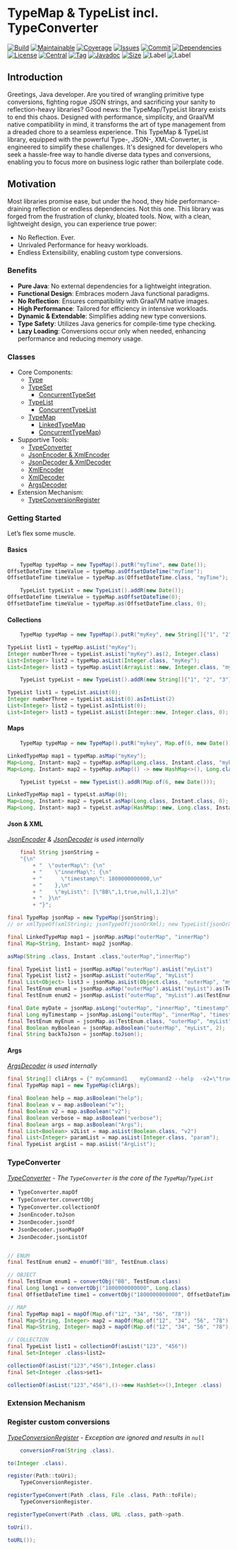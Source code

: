 # TypeMap & TypeList incl. TypeConverter

[![Build][build_shield]][build_link]
[![Maintainable][maintainable_shield]][maintainable_link]
[![Coverage][coverage_shield]][coverage_link]
[![Issues][issues_shield]][issues_link]
[![Commit][commit_shield]][commit_link]
[![Dependencies][dependency_shield]][dependency_link]
[![License][license_shield]][license_link]
[![Central][central_shield]][central_link]
[![Tag][tag_shield]][tag_link]
[![Javadoc][javadoc_shield]][javadoc_link]
[![Size][size_shield]][size_shield]
![Label][label_shield]
![Label][java_version]

## Introduction

Greetings, Java developer. Are you tired of wrangling primitive type conversions, fighting rogue JSON strings, and
sacrificing your sanity to reflection-heavy libraries?
Good news: the TypeMap/TypeList library exists to end this chaos. Designed with performance, simplicity, and GraalVM
native compatibility in mind, it transforms the art of type management from a dreaded chore to a seamless experience.
This TypeMap & TypeList library, equipped with the powerful Type-, JSON-, XML-Converter, is engineered to simplify these
challenges.
It's designed for developers who seek a hassle-free way to handle diverse data types and conversions, enabling you to
focus more on business logic rather than boilerplate code.

## Motivation

Most libraries promise ease, but under the hood, they hide performance-draining reflection or endless dependencies. Not
this one.
This library was forged from the frustration of clunky, bloated tools. Now, with a clean, lightweight design, you can
experience true power:

* No Reflection. Ever.
* Unrivaled Performance for heavy workloads.
* Endless Extensibility, enabling custom type conversions.

### Benefits

- **Pure Java**: No external dependencies for a lightweight integration.
- **Functional Design**: Embraces modern Java functional paradigms.
- **No Reflection**: Ensures compatibility with GraalVM native images.
- **High Performance**: Tailored for efficiency in intensive workloads.
- **Dynamic & Extendable**: Simplifies adding new type conversions.
- **Type Safety**: Utilizes Java generics for compile-time type checking.
- **Lazy Loading**: Conversions occur only when needed, enhancing performance and reducing memory usage.

### Classes

- Core Components:
    - [Type](src/main/java/berlin/yuna/typemap/model/Type.java)
    - [TypeSet](src/main/java/berlin/yuna/typemap/model/TypeSet.java)
        - [ConcurrentTypeSet](src/main/java/berlin/yuna/typemap/model/ConcurrentTypeSet.java)
    - [TypeList](src/main/java/berlin/yuna/typemap/model/TypeList.java)
        - [ConcurrentTypeList](src/main/java/berlin/yuna/typemap/model/ConcurrentTypeList.java)
    - [TypeMap](src/main/java/berlin/yuna/typemap/model/TypeMap.java)
        - [LinkedTypeMap](src/main/java/berlin/yuna/typemap/model/LinkedTypeMap.java)
        - [ConcurrentTypeMap](src/main/java/berlin/yuna/typemap/model/ConcurrentTypeMap.java))
- Supportive Tools:
    - [TypeConverter](src/main/java/berlin/yuna/typemap/logic/TypeConverter.java)
    - [JsonEncoder & XmlEncoder](src/main/java/berlin/yuna/typemap/logic/JsonEncoder.java)
    - [JsonDecoder & XmlDecoder](src/main/java/berlin/yuna/typemap/logic/JsonDecoder.java)
    - [XmlEncoder](src/main/java/berlin/yuna/typemap/logic/XmlEncoder.java)
    - [XmlDecoder](src/main/java/berlin/yuna/typemap/logic/XmlDecoder.java)
    - [ArgsDecoder](src/main/java/berlin/yuna/typemap/logic/ArgsDecoder.java)
- Extension Mechanism:
    - [TypeConversionRegister](#register-custom-conversions)


### Getting Started

Let’s flex some muscle.

#### Basics
```java
    TypeMap typeMap = new TypeMap().putR("myTime", new Date());
OffsetDateTime timeValue = typeMap.asOffsetDateTime("myTime");
OffsetDateTime timeValue = typeMap.as(OffsetDateTime.class, "myTime");
```

```java
    TypeList typeList = new TypeList().addR(new Date());
OffsetDateTime timeValue = typeMap.asOffsetDateTime(0);
OffsetDateTime timeValue = typeMap.as(OffsetDateTime.class, 0);
```

#### Collections

```java
    TypeMap typeMap = new TypeMap().putR("myKey", new String[]{"1", "2", "3"});

TypeList list1 = typeMap.asList("myKey");
Integer numberThree = typeList.asList("myKey").as(2, Integer.class)
List<Integer> list2 = typeMap.asList(Integer.class, "myKey");
List<Integer> list3 = typeMap.asList(ArrayList::new, Integer.class, "myKey");
```

```java
    TypeList typeList = new TypeList().addR(new String[]{"1", "2", "3"});

TypeList list1 = typeList.asList(0);
Integer numberThree = typeList.asList(0).asIntList(2)
List<Integer> list2 = typeList.asIntList(0);
List<Integer> list3 = typeList.asList(Integer::new, Integer.class, 0);
```

#### Maps

```java
    TypeMap typeMap = new TypeMap().putR("mykey", Map.of(6, new Date()));

LinkedTypeMap map1 = typeMap.asMap("myKey");
Map<Long, Instant> map2 = typeMap.asMap(Long.class, Instant.class, "mykey")
Map<Long, Instant> map2 = typeMap.asMap(() -> new HashMap<>(), Long.class, "mykey")
```

```java
    TypeList typeLst = new TypeList().addR(Map.of(6, new Date()));

LinkedTypeMap map1 = typeLst.asMap(0);
Map<Long, Instant> map2 = typeLst.asMap(Long.class, Instant.class, 0);
Map<Long, Instant> map3 = typeLst.asMap(HashMap::new, Long.class, Instant.class, 0);
```

#### Json & XML

_[JsonEncoder](src/main/java/berlin/yuna/typemap/logic/JsonEncoder.java) & [JsonDecoder](src/main/java/berlin/yuna/typemap/logic/JsonDecoder.java)
is used internally_

```java
    final String jsonString =
    "{\n"
        + "  \"outerMap\": {\n"
        + "    \"innerMap\": {\n"
        + "      \"timestamp\": 1800000000000,\n"
        + "    },\n"
        + "    \"myList\": [\"BB\",1,true,null,1.2]\n"
        + "  }\n"
        + "}";

final TypeMap jsonMap = new TypeMap(jsonString);
// or xmlTypeOf(xmlString); jsonTypeOf(jsonOrXml); new TypeList(jsonOrXmlString);

final LinkedTypeMap map1 = jsonMap.asMap("outerMap", "innerMap")
final Map<String, Instant> map2 jsonMap.

asMap(String .class, Instant .class,"outerMap","innerMap")

final TypeList list1 = jsonMap.asMap("outerMap").asList("myList")
final TypeList list2 = jsonMap.asList("outerMap", "myList")
final List<Object> list3 = jsonMap.asList(Object.class, "outerMap", "myList")
final TestEnum enum1 = jsonMap.asMap("outerMap").asList("myList").as(TestEnum.class, 0)
final TestEnum enum2 = jsonMap.asList("outerMap", "myList").as(TestEnum.class, 0)

final Date myDate = jsonMap.asLong("outerMap", "innerMap", "timestamp");
final Long myTimestamp = jsonMap.asLong("outerMap", "innerMap", "timestamp");
final TestEnum myEnum = jsonMap.as(TestEnum.class, "outerMap", "myList", 0);
final Boolean myBoolean = jsonMap.asBoolean("outerMap", "myList", 2);
final String backToJson = jsonMap.toJson();
```

#### Args

_[ArgsDecoder](src/main/java/berlin/yuna/typemap/logic/ArgsDecoder.java) is used internally_

```java
final String[] cliArgs = {" myCommand1    myCommand2 --help  -v2=\"true\" -v=\"true\" -v=\"true\" --verbose=\"true\"   -Args=\"true\" -param 42   54   -ArgList=\"item 1\" --ArgList=\"item 2\" -v2=\"false\" --ArgList=\"-item 3\"  "};
final TypeMap map1 = new TypeMap(cliArgs);

final Boolean help = map.asBoolean("help");
final Boolean v = map.asBoolean("v");
final Boolean v2 = map.asBoolean("v2");
final Boolean verbose = map.asBoolean("verbose");
final Boolean args = map.asBoolean("Args");
final List<Boolean> v2List = map.asList(Boolean.class, "v2")
final List<Integer> paramList = map.asList(Integer.class, "param");
final TypeList argList = map.asList("ArgList");
```

### TypeConverter

_[TypeConverter](src/main/java/berlin/yuna/typemap/logic/TypeConverter.java) - The `TypeConverter` is the core of
the `TypeMap`/`TypeList`_

* `TypeConverter.mapOf`
* `TypeConverter.convertObj`
* `TypeConverter.collectionOf`
* `JsonEncoder.toJson`
* `JsonDecoder.jsonOf`
* `JsonDecoder.jsonMapOf`
* `JsonDecoder.jsonListOf`

```java

// ENUM
final TestEnum enum2 = enumOf("BB", TestEnum.class)

// OBJECT
final TestEnum enum1 = convertObj("BB", TestEnum.class)
final Long long1 = convertObj("1800000000000", Long.class)
final OffsetDateTime time1 = convertObj("1800000000000", OffsetDateTime.class)

// MAP
final TypeMap map1 = mapOf(Map.of("12", "34", "56", "78"))
final Map<String, Integer> map2 = mapOf(Map.of("12", "34", "56", "78"), String.class, Integer.class)
final Map<String, Integer> map3 = mapOf(Map.of("12", "34", "56", "78"), () -> new HashMap<>(), String.class, Integer.class)

// COLLECTION
final TypeList list1 = collectionOf(asList("123", "456"))
final Set<Integer .class>list2=

collectionOf(asList("123","456"),Integer.class)
final Set<Integer .class>set1=

collectionOf(asList("123","456"),()->new HashSet<>(),Integer .class)
```

### Extension Mechanism

### Register custom conversions

_[TypeConversionRegister](src/main/java/berlin/yuna/typemap/config/TypeConversionRegister.java) - Exception are ignored
and results in `null`_

```java
    conversionFrom(String .class).

to(Integer .class).

register(Path::toUri);
    TypeConversionRegister.

registerTypeConvert(Path .class, File .class, Path::toFile);
    TypeConversionRegister.

registerTypeConvert(Path .class, URL .class, path->path.

toUri().

toURL());
```

[build_shield]: https://github.com/YunaBraska/type-map/workflows/MVN_RELEASE/badge.svg

[build_link]: https://github.com/YunaBraska/type-map/actions?query=workflow%3AMVN_RELEASE

[maintainable_shield]: https://img.shields.io/codeclimate/maintainability/YunaBraska/type-map?style=flat-square

[maintainable_link]: https://codeclimate.com/github/YunaBraska/type-map/maintainability

[coverage_shield]: https://img.shields.io/codeclimate/coverage/YunaBraska/type-map?style=flat-square

[coverage_link]: https://codeclimate.com/github/YunaBraska/type-map/test_coverage

[issues_shield]: https://img.shields.io/github/issues/YunaBraska/type-map?style=flat-square

[issues_link]: https://github.com/YunaBraska/type-map/commits/main

[commit_shield]: https://img.shields.io/github/last-commit/YunaBraska/type-map?style=flat-square

[commit_link]: https://github.com/YunaBraska/type-map/issues

[license_shield]: https://img.shields.io/github/license/YunaBraska/type-map?style=flat-square

[license_link]: https://github.com/YunaBraska/type-map/blob/main/LICENSE

[dependency_shield]: https://img.shields.io/librariesio/github/YunaBraska/type-map?style=flat-square

[dependency_link]: https://libraries.io/github/YunaBraska/type-map

[central_shield]: https://img.shields.io/maven-central/v/berlin.yuna/type-map?style=flat-square

[central_link]:https://search.maven.org/artifact/berlin.yuna/type-map

[tag_shield]: https://img.shields.io/github/v/tag/YunaBraska/type-map?style=flat-square

[tag_link]: https://github.com/YunaBraska/type-map/releases

[javadoc_shield]: https://javadoc.io/badge2/berlin.yuna/type-map/javadoc.svg?style=flat-square

[javadoc_link]: https://javadoc.io/doc/berlin.yuna/type-map

[size_shield]: https://img.shields.io/github/repo-size/YunaBraska/type-map?style=flat-square

[label_shield]: https://img.shields.io/badge/Yuna-QueenInside-blueviolet?style=flat-square

[gitter_shield]: https://img.shields.io/gitter/room/YunaBraska/type-map?style=flat-square

[gitter_link]: https://gitter.im/type-map/Lobby

[java_version]: https://img.shields.io/badge/java-8-blueviolet?style=flat-square
